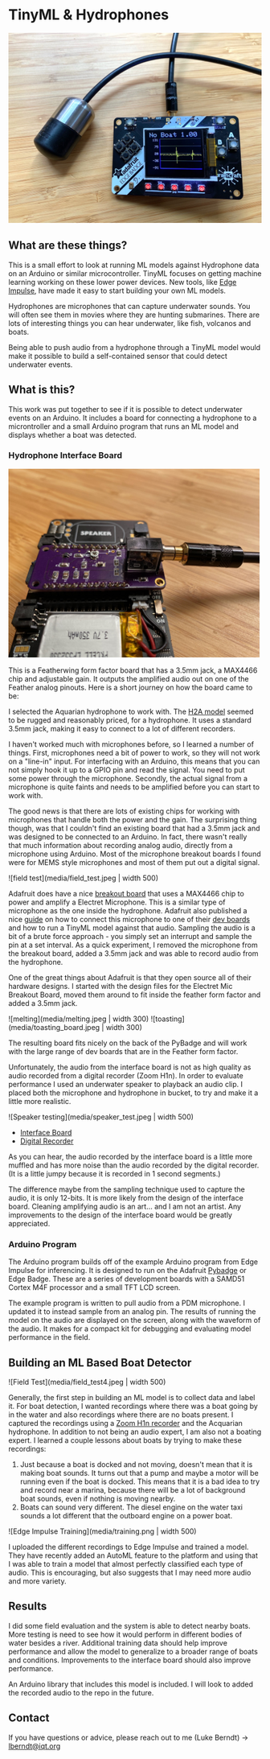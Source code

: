# TinyML & Hydrophones

![board](media/board_program.jpeg)

## What are these things?

This is a small effort to look at running ML models against Hydrophone data on an Arduino or similar microcontroller. TinyML focuses on getting machine learning working on these lower power devices. New tools, like [Edge Impulse](https://www.edgeimpulse.com), have made it easy to start building your own ML models. 

Hydrophones are microphones that can capture underwater sounds. You will often see them in movies where they are hunting submarines. There are lots of interesting things you can hear underwater, like fish, volcanos and boats. 

Being able to push audio from a hydrophone through a TinyML model would make it possible to build a self-contained sensor that could detect underwater events.

## What is this?

This work was put together to see if it is possible to detect underwater events on an Arduino. It includes a board for connecting a hydrophone to a microntroller and a small Arduino program that runs an ML model and displays whether a boat was detected.

### Hydrophone Interface Board

<img src="media/feather.jpeg" width="500"/>

This is a Featherwing form factor board that has a 3.5mm jack, a MAX4466 chip and adjustable gain. It outputs the amplified audio out on one of the Feather analog pinouts. Here is a short journey on how the board came to be:

I selected the Aquarian hydrophone to work with. The [H2A model](https://www.aquarianaudio.com/h2a-hydrophone.html) seemed to be rugged and reasonably priced, for a hydrophone. It uses a standard 3.5mm jack, making it easy to connect to a lot of different recorders. 

I haven't worked much with microphones before, so I learned a number of things. First, microphones need a bit of power to work, so they will not work on a "line-in" input. For interfacing with an Arduino, this means that you can not simply hook it up to a GPIO pin and read the signal. You need to put some power through the microphone. Secondly, the actual signal from a microphone is quite faints and needs to be amplified before you can start to work with. 

The good news is that there are lots of existing chips for working with microphones that handle both the power and the gain. The surprising thing though, was that I couldn't find an existing board that had a 3.5mm jack and was designed to be connected to an Arduino. In fact, there wasn't really that much information about recording analog audio, directly from a microphone using Arduino. Most of the microphone breakout boards I found were for MEMS style microphones and most of them put out a digital signal. 

![field test](media/field_test.jpeg  | width 500)

Adafruit does have a nice [breakout board](https://www.adafruit.com/product/1063) that uses a MAX4466 chip to power and amplify a Electret  Microphone. This is a similar type of microphone as the one inside the hydrophone. Adafruit also published a nice [guide](https://learn.adafruit.com/tensorflow-lite-for-edgebadge-kit-quickstart/assembly) on how to connect this microphone to one of their [dev boards](https://www.adafruit.com/product/4200) and how to run a TinyML model against that audio. Sampling the audio is a bit of a brute force approach - you simply set an interrupt and sample the pin at a set interval. As a quick experiment, I removed the microphone from the breakout board, added a 3.5mm jack and was able to record audio from the hydrophone.

One of the great things about Adafruit is that they open source all of their hardware designs. I started with the design files for the Electret Mic Breakout Board, moved them around to fit inside the feather form factor and added a 3.5mm jack.

![melting](media/melting.jpeg | width 300)
![toasting](media/toasting_board.jpeg | width 300)

The resulting board fits nicely on the back of the PyBadge and will work with the large range of dev boards that are in the Feather form factor.

Unfortunately, the audio from the interface board is not as high quality as audio recorded from a digital recorder (Zoom H1n). In order to evaluate performance I used an underwater speaker to playback an audio clip. I placed both the microphone and hydrophone in bucket, to try and make it a little more realistic. 

![Speaker testing](media/speaker_test.jpeg | width 500)

- [Interface Board](media/FeatherWing-Audio-Test.wav)
- [Digital Recorder](media/Digital-Recorder.wav)

As you can hear, the audio recorded by the interface board is a little more muffled and has more noise than the audio recorded by the digital recorder. (It is a little jumpy because it is recorded in 1 second segments.)

The difference maybe from the sampling technique used to capture the audio, it is only 12-bits. It is more likely from the design of the interface board. Cleaning amplifying audio is an art... and I am not an artist. Any improvements to the design of the interface board would be greatly appreciated.

### Arduino Program

The Arduino program builds off of the example Arduino program from Edge Impulse for inferencing. It is designed to run on the Adafruit [Pybadge](https://www.adafruit.com/product/4200) or Edge Badge. These are a series of development boards with a SAMD51 Cortex M4F processor and a small TFT LCD screen. 

The example program is written to pull audio from a PDM microphone. I updated it to instead sample from an analog pin. The results of running the model on the audio are displayed on the screen, along with the waveform of the audio. It makes for a compact kit for debugging and evaluating model performance in the field.

## Building an ML Based Boat Detector

![Field Test](media/field_test4.jpeg | width 500)

Generally, the first step in building an ML model is to collect data and label it. For boat detection, I wanted recordings where there was a boat going by in the water and also recordings where there are no boats present. I captured the recordings using a [Zoom H1n recorder](https://zoomcorp.com/en/us/handheld-recorders/handheld-recorders/h1n-handy-recorder/) and the Acquarian hydrophone. In addition to not being an audio expert, I am also not a boating expert. I learned a couple lessons about boats by trying to make these recordings:

1. Just because a boat is docked and not moving, doesn't mean that it is making boat sounds. It turns out that a pump and maybe a motor will be running even if the boat is docked. This means that it is a bad idea to try and record near a marina, because there will be a lot of background boat sounds, even if nothing is moving nearby.
1. Boats can sound very different. The diesel engine on the water taxi sounds a lot different that the outboard engine on a power boat.

![Edge Impulse Training](media/training.png | width 500)


I uploaded the different recordings to Edge Impulse and trained a model. They have recently added an AutoML feature to the platform and using that I was able to train a model that almost perfectly classified each type of audio. This is encouraging, but also suggests that I may need more audio and more variety.

## Results 
I did some field evaluation and the system is able to detect nearby boats. More testing is need to see how it would perform in different bodies of water besides a river. Additional training data should help improve performance and allow the model to generalize to a broader range of boats and conditions. Improvements to the interface board should also improve performance.

An Arduino library that includes this model is included. I will look to added the recorded audio to the repo in the future.

## Contact

If you have questions or advice, please reach out to me (Luke Berndt) -> lberndt@iqt.org